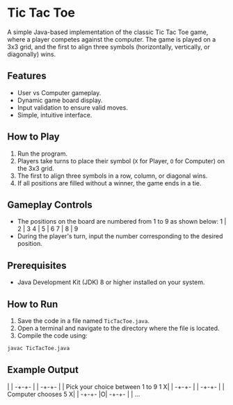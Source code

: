 # Tic Tac Toe

A simple Java-based implementation of the classic Tic Tac Toe game, where a player competes against the computer. The game is played on a 3x3 grid, and the first to align three symbols (horizontally, vertically, or diagonally) wins.

## Features
- User vs Computer gameplay.
- Dynamic game board display.
- Input validation to ensure valid moves.
- Simple, intuitive interface.

## How to Play
1. Run the program.
2. Players take turns to place their symbol (`X` for Player, `O` for Computer) on the 3x3 grid.
3. The first to align three symbols in a row, column, or diagonal wins.
4. If all positions are filled without a winner, the game ends in a tie.

## Gameplay Controls
- The positions on the board are numbered from 1 to 9 as shown below:
 1 | 2 | 3
 4 | 5 | 6
 7 | 8 | 9
- During the player's turn, input the number corresponding to the desired position.

## Prerequisites
- Java Development Kit (JDK) 8 or higher installed on your system.

## How to Run
1. Save the code in a file named `TicTacToe.java`.
2. Open a terminal and navigate to the directory where the file is located.
3. Compile the code using:
 ```bash
 javac TicTacToe.java
```

## Example Output
 | | 
-+-+-
 | | 
-+-+-
 | | 
Pick your choice between 1 to 9
1
X| | 
-+-+-
 | | 
-+-+-
 | | 
Computer chooses 5
X| | 
-+-+-
 |O| 
-+-+-
 | | 
...
